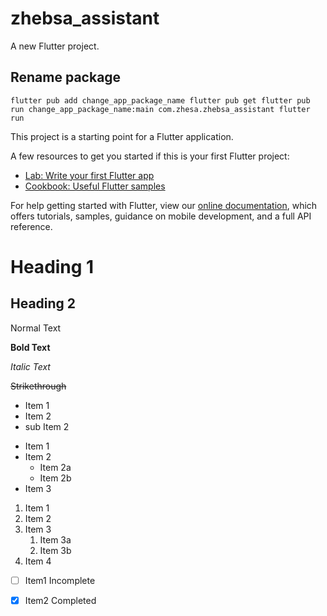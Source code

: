 # zhebsa_assistant

A new Flutter project.

## Rename package
`
flutter pub add change_app_package_name
flutter pub get
flutter pub run change_app_package_name:main com.zhesa.zhebsa_assistant
flutter run
`

This project is a starting point for a Flutter application.

A few resources to get you started if this is your first Flutter project:

- [Lab: Write your first Flutter app](https://flutter.dev/docs/get-started/codelab)
- [Cookbook: Useful Flutter samples](https://flutter.dev/docs/cookbook)

For help getting started with Flutter, view our
[online documentation](https://flutter.dev/docs), which offers tutorials,
samples, guidance on mobile development, and a full API reference.


# Heading 1
## Heading 2

Normal Text

**Bold Text**

*Italic Text*

~~Strikethrough~~

- Item 1
- Item 2
 - sub Item 2

* Item 1
* Item 2
  * Item 2a
  * Item 2b
* Item 3
 
1. Item 1
1. Item 2
1. Item 3
   1. Item 3a
   1. Item 3b
1. Item 4


- [ ] Item1 Incomplete
- [x] Item2 Completed

